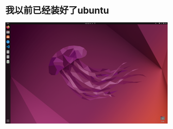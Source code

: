 # 我以前已经装好了ubuntu

![image](https://github.com/voldbaboon/voldbaboon-s-RMV-training/blob/main/%E6%A1%8C%E9%9D%A2.png)